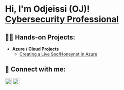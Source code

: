 <h1>Hi, I'm Odjeissi (OJ)! 
<br> <a href="https://www.linkedin.com/in/odjeissi">Cybersecurity Professional</a> <br/>

<h2>👨‍💻 Hands-on Projects:</h2>

- <b>Azure / Cloud Projects</b>
  - [Creating a Live Soc/Honeynet in Azure](https://github.com)

<h2> 🤳 Connect with me:</h2>

[<img align="left" alt="Odjeissi | LinkedIn" width="22px" src="https://cdn.jsdelivr.net/npm/simple-icons@v3/icons/linkedin.svg" />][linkedin]
[<img align="left" alt="Odjeissi | Instagram" width="22px" src="https://cdn.jsdelivr.net/npm/simple-icons@v3/icons/instagram.svg" />][instagram]

[instagram]: https://www.instagram.com
[linkedin]: https://www.linkedin.com/in/odjeissi

<!--
**Odjeissi/Odjeissi** is a ✨ _special_ ✨ repository because its `README.md` (this file) appears on your GitHub profile.

Here are some ideas to get you started:

- 🔭 I’m currently working on ...
- 🌱 I’m currently learning ...
- 👯 I’m looking to collaborate on ...
- 🤔 I’m looking for help with ...
- 💬 Ask me about ...
- 📫 How to reach me: ...
- 😄 Pronouns: ...
- ⚡ Fun fact: ...
-->

